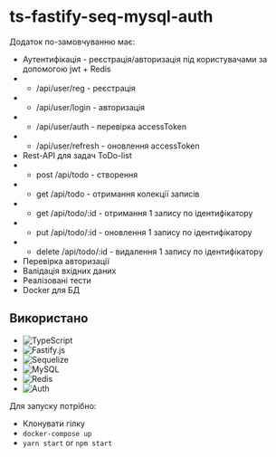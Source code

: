 # ts-fastify-seq-mysql-auth
Додаток по-замовчуванню має:
* Аутентифікація - реєстрація/авторизація під користувачами за допомогою jwt + Redis
* * /api/user/reg - реєстрація
* * /api/user/login - авторизація
* * /api/user/auth - перевірка accessToken
* * /api/user/refresh - оновлення accessToken
* Rest-API для задач ToDo-list
* * post /api/todo - створення
* * get /api/todo - отримання колекції записів
* * get /api/todo/:id - отримання 1 запису по ідентифікатору
* * put /api/todo/:id - оновлення 1 запису по ідентифікатору
* * delete /api/todo/:id - видалення 1 запису по ідентифікатору
* Перевірка авторизації
* Валідація вхідних даних
* Реалізовані тести
* Docker для БД

## Використано
* ![TypeScript](https://img.shields.io/badge/typescript-%23007ACC.svg?style=for-the-badge&logo=typescript&logoColor=white)
* ![Fastify.js](https://img.shields.io/badge/fastify-202020?style=for-the-badge&logo=fastify&logoColor=white)
* ![Sequelize](https://img.shields.io/badge/Sequelize-52B0E7?style=for-the-badge&logo=Sequelize&logoColor=white)
* ![MySQL](https://img.shields.io/badge/MySQL-005C84?style=for-the-badge&logo=mysql&logoColor=white)
* ![Redis](https://img.shields.io/badge/redis-%23DD0031.svg?style=for-the-badge&logo=redis&logoColor=white)
* ![Auth](https://img.shields.io/badge/Auth-%23DD5431.svg?style=for-the-badge&logo=user&logoColor=white)

Для запуску потрібно:
* Клонувати гілку
* `docker-compose up`
* `yarn start` or `npm start`
